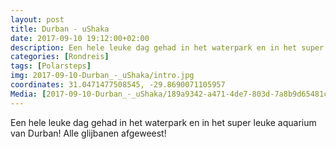 ```yaml
---
layout: post
title: Durban - uShaka
date: 2017-09-10 19:12:00+02:00
description: Een hele leuke dag gehad in het waterpark en in het super leuke aquarium van Durban! Alle glijbanen afgeweest!
categories: [Rondreis]
tags: [Polarsteps]
img: 2017-09-10-Durban_-_uShaka/intro.jpg
coordinates: 31.0471477508545, -29.8690071105957
Media: [2017-09-10-Durban_-_uShaka/189a9342-a471-4de7-803d-7a8b9d65481c_large_image.jpg, 2017-09-10-Durban_-_uShaka/bdb12e03-61ef-43da-8827-c2dad8bd1d5e_large_image.jpg, 2017-09-10-Durban_-_uShaka/de8b4fbb-1ac1-41b9-98ad-1f3c08247d31_large_image.jpg, 2017-09-10-Durban_-_uShaka/da229436-5cb9-412e-9cfe-2cfdb1aaaa69_large_image.jpg, 2017-09-10-Durban_-_uShaka/e142b216-6909-4979-aa54-6af42ddcd038_large_image.jpg, 2017-09-10-Durban_-_uShaka/1f6ac807-5663-447b-8a1c-6dff4f88540f_large_image.jpg, 2017-09-10-Durban_-_uShaka/a6278764-a170-48c1-9d9f-2cd68897977f_large_image.jpg]
---
```

Een hele leuke dag gehad in het waterpark en in het super leuke aquarium van Durban! Alle glijbanen afgeweest! 